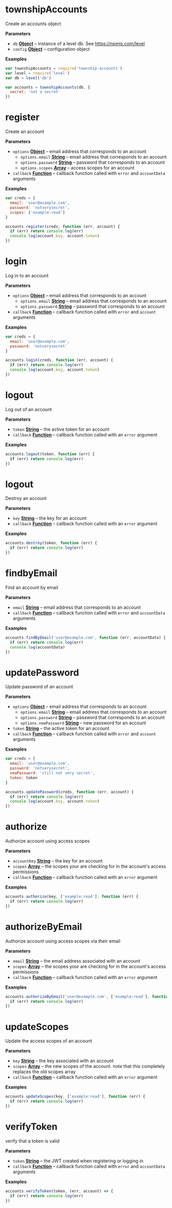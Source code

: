 <!-- Generated by documentation.js. Update this documentation by updating the source code. -->

# townshipAccounts

Create an accounts object

**Parameters**

-   `db` **[Object](https://developer.mozilla.org/en-US/docs/Web/JavaScript/Reference/Global_Objects/Object)** – instance of a level db. See <https://npmjs.com/level>
-   `config` **[Object](https://developer.mozilla.org/en-US/docs/Web/JavaScript/Reference/Global_Objects/Object)** – configuration object

**Examples**

```javascript
var townshipAccounts = require('township-accounts')
var level = require('level')
var db = level('db')

var accounts = townshipAccounts(db, {
  secret: 'not a secret'
})
```

# register

Create an account

**Parameters**

-   `options` **[Object](https://developer.mozilla.org/en-US/docs/Web/JavaScript/Reference/Global_Objects/Object)** – email address that corresponds to an account
    -   `options.email` **[String](https://developer.mozilla.org/en-US/docs/Web/JavaScript/Reference/Global_Objects/String)** – email address that corresponds to an account
    -   `options.password` **[String](https://developer.mozilla.org/en-US/docs/Web/JavaScript/Reference/Global_Objects/String)** – password that corresponds to an account
    -   `options.scopes` **[Array](https://developer.mozilla.org/en-US/docs/Web/JavaScript/Reference/Global_Objects/Array)** – access scopes for an account
-   `callback` **[Function](https://developer.mozilla.org/en-US/docs/Web/JavaScript/Reference/Statements/function)** – callback function called with `error` and `accountData` arguments

**Examples**

```javascript
var creds = {
  email: 'user@example.com',
  password: 'notverysecret',
  scopes: ['example:read']
}

accounts.register(creds, function (err, account) {
  if (err) return console.log(err)
  console.log(account.key, account.token)
})
```

# login

Log in to an account

**Parameters**

-   `options` **[Object](https://developer.mozilla.org/en-US/docs/Web/JavaScript/Reference/Global_Objects/Object)** – email address that corresponds to an account
    -   `options.email` **[String](https://developer.mozilla.org/en-US/docs/Web/JavaScript/Reference/Global_Objects/String)** – email address that corresponds to an account
    -   `options.password` **[String](https://developer.mozilla.org/en-US/docs/Web/JavaScript/Reference/Global_Objects/String)** – password that corresponds to an account
-   `callback` **[Function](https://developer.mozilla.org/en-US/docs/Web/JavaScript/Reference/Statements/function)** – callback function called with `error` and `account` arguments

**Examples**

```javascript
var creds = {
  email: 'user@example.com',
  password: 'notverysecret'
}

accounts.login(creds, function (err, account) {
  if (err) return console.log(err)
  console.log(account.key, account.token)
})
```

# logout

Log out of an account

**Parameters**

-   `token` **[String](https://developer.mozilla.org/en-US/docs/Web/JavaScript/Reference/Global_Objects/String)** – the active token for an account
-   `callback` **[Function](https://developer.mozilla.org/en-US/docs/Web/JavaScript/Reference/Statements/function)** – callback function called with an `error` argument

**Examples**

```javascript
accounts.logout(token, function (err) {
  if (err) return console.log(err)
})
```

# logout

Destroy an account

**Parameters**

-   `key` **[String](https://developer.mozilla.org/en-US/docs/Web/JavaScript/Reference/Global_Objects/String)** – the key for an account
-   `callback` **[Function](https://developer.mozilla.org/en-US/docs/Web/JavaScript/Reference/Statements/function)** – callback function called with an `error` argument

**Examples**

```javascript
accounts.destroy(token, function (err) {
  if (err) return console.log(err)
})
```

# findbyEmail

Find an account by email

**Parameters**

-   `email` **[String](https://developer.mozilla.org/en-US/docs/Web/JavaScript/Reference/Global_Objects/String)** – email address that corresponds to an account
-   `callback` **[Function](https://developer.mozilla.org/en-US/docs/Web/JavaScript/Reference/Statements/function)** – callback function called with `error` and `accountData` arguments

**Examples**

```javascript
accounts.findByEmail('user@example.com', function (err, accountData) {
  if (err) return console.log(err)
  console.log(accountData)
})
```

# updatePassword

Update password of an account

**Parameters**

-   `options` **[Object](https://developer.mozilla.org/en-US/docs/Web/JavaScript/Reference/Global_Objects/Object)** – email address that corresponds to an account
    -   `options.email` **[String](https://developer.mozilla.org/en-US/docs/Web/JavaScript/Reference/Global_Objects/String)** – email address that corresponds to an account
    -   `options.password` **[String](https://developer.mozilla.org/en-US/docs/Web/JavaScript/Reference/Global_Objects/String)** – password that corresponds to an account
    -   `options.newPassword` **[String](https://developer.mozilla.org/en-US/docs/Web/JavaScript/Reference/Global_Objects/String)** – new password for an account
-   `token` **[String](https://developer.mozilla.org/en-US/docs/Web/JavaScript/Reference/Global_Objects/String)** – the active token for an account
-   `callback` **[Function](https://developer.mozilla.org/en-US/docs/Web/JavaScript/Reference/Statements/function)** – callback function called with `error` and `account` arguments

**Examples**

```javascript
var creds = {
  email: 'user@example.com',
  password: 'notverysecret',
  newPassword: 'still not very secret',
  token: token
}

accounts.updatePassword(creds, function (err, account) {
  if (err) return console.log(err)
  console.log(account.key, account.token)
})
```

# authorize

Authorize account using access scopes

**Parameters**

-   `accountKey` **[String](https://developer.mozilla.org/en-US/docs/Web/JavaScript/Reference/Global_Objects/String)** – the key for an account
-   `scopes` **[Array](https://developer.mozilla.org/en-US/docs/Web/JavaScript/Reference/Global_Objects/Array)** – the scopes your are checking for in the account's access permissions
-   `callback` **[Function](https://developer.mozilla.org/en-US/docs/Web/JavaScript/Reference/Statements/function)** – callback function called with an `error` argument

**Examples**

```javascript
accounts.authorize(key, ['example:read'], function (err) {
  if (err) return console.log(err)
})
```

# authorizeByEmail

Authorize account using access scopes via their email

**Parameters**

-   `email` **[String](https://developer.mozilla.org/en-US/docs/Web/JavaScript/Reference/Global_Objects/String)** – the email address associated with an account
-   `scopes` **[Array](https://developer.mozilla.org/en-US/docs/Web/JavaScript/Reference/Global_Objects/Array)** – the scopes your are checking for in the account's access permissions
-   `callback` **[Function](https://developer.mozilla.org/en-US/docs/Web/JavaScript/Reference/Statements/function)** – callback function called with an `error` argument

**Examples**

```javascript
accounts.authorizeByEmail('user@example.com', ['example:read'], function (err) {
  if (err) return console.log(err)
})
```

# updateScopes

Update the access scopes of an account

**Parameters**

-   `key` **[String](https://developer.mozilla.org/en-US/docs/Web/JavaScript/Reference/Global_Objects/String)** – the key associated with an account
-   `scopes` **[Array](https://developer.mozilla.org/en-US/docs/Web/JavaScript/Reference/Global_Objects/Array)** – the new scopes of the account. note that this completely replaces the old scopes array
-   `callback` **[Function](https://developer.mozilla.org/en-US/docs/Web/JavaScript/Reference/Statements/function)** – callback function called with an `error` argument

**Examples**

```javascript
accounts.updateScopes(key, ['example:read'], function (err) {
  if (err) return console.log(err)
})
```

# verifyToken

verify that a token is valid

**Parameters**

-   `token` **[String](https://developer.mozilla.org/en-US/docs/Web/JavaScript/Reference/Global_Objects/String)** – the JWT created when registering or logging in
-   `callback` **[Function](https://developer.mozilla.org/en-US/docs/Web/JavaScript/Reference/Statements/function)** – callback function called with `error` and `accountData` arguments

**Examples**

```javascript
accounts.verifyToken(token, (err, account) => {
  if (err) return console.log(err)
})
```
